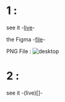 # 1 : 
see it -[live](https://ahmedcode.netlify.app/1/)-

the Figma -[file](https://www.figma.com/file/hiqNRC07YxoGTktIeBI0L9/Untitled?node-id=0%3A1)- 

PNG File : 
![desktop](./design/Uptimia-Main.png)


# 2 : 
see it -(live)[]-